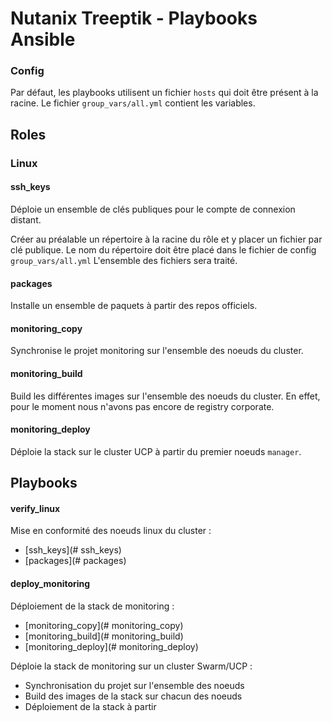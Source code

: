 # Nutanix Treeptik - Playbooks Ansible

### Config 

Par défaut, les playbooks utilisent un fichier `hosts` qui doit être présent à la racine.
Le fichier `group_vars/all.yml` contient les variables. 

## Roles

### Linux

#### ssh_keys

Déploie un ensemble de clés publiques pour le compte de connexion distant.

Créer au préalable un répertoire à la racine du rôle et y placer un fichier par clé publique. 
Le nom du répertoire doit être placé dans le fichier de config `group_vars/all.yml`
L'ensemble des fichiers sera traité. 

#### packages

Installe un ensemble de paquets à partir des repos officiels.

#### monitoring_copy

Synchronise le projet monitoring sur l'ensemble des noeuds du cluster. 

#### monitoring_build

Build les différentes images sur l'ensemble des noeuds du cluster. En effet, pour le moment nous n'avons pas encore de registry corporate.

#### monitoring_deploy

Déploie la stack sur le cluster UCP à partir du premier noeuds `manager`.

## Playbooks 

#### verify_linux

Mise en conformité des noeuds linux du cluster :
- [ssh_keys](# ssh_keys)
- [packages](# packages)

#### deploy_monitoring

Déploiement de la stack de monitoring :
  - [monitoring_copy](# monitoring_copy)
  - [monitoring_build](# monitoring_build)
  - [monitoring_deploy](# monitoring_deploy)


Déploie la stack de monitoring sur un cluster Swarm/UCP :
  - Synchronisation du projet sur l'ensemble des noeuds
  - Build des images de la stack sur chacun des noeuds
  - Déploiement de la stack à partir

